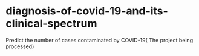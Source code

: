 # diagnosis-of-covid-19-and-its-clinical-spectrum
 Predict the number of cases contaminated by COVID-19( The project being processed)
